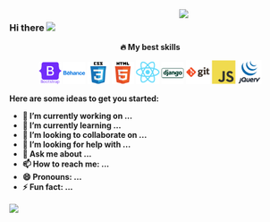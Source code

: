 <img align='right' src='https://user-images.githubusercontent.com/5713670/87202985-820dcb80-c2b6-11ea-9f56-7ec461c497c3.gif' width='200"'>

### Hi there <img src="https://media.giphy.com/media/hvRJCLFzcasrR4ia7z/giphy.gif" width="25px">
<p align="center"> 
 <strong>
   🔥 My best skills
</p>
  <p align="center"> 
  <img src="https://github.com/devicons/devicon/blob/master/icons/bootstrap/bootstrap-plain-wordmark.svg" alt="csharp" width="40" height="40" />
  <img src="https://github.com/devicons/devicon/blob/master/icons/behance/behance-original-wordmark.svg" alt="dotnet" width="40" height="40" />
  <img src="https://github.com/devicons/devicon/blob/master/icons/css3/css3-original-wordmark.svg" alt="javascript" width="40" height="40" />
    <img src="https://github.com/devicons/devicon/blob/master/icons/html5/html5-original-wordmark.svg" alt="javascript" width="40" height="40" />
  <img src="https://raw.githubusercontent.com/devicons/devicon/master/icons/react/react-original.svg" alt="react" width="43" height="43"/>
  <img src="https://github.com/devicons/devicon/blob/master/icons/django/django-line.svg" alt="docker" width="40" height="40" />
  <img src="https://github.com/devicons/devicon/blob/master/icons/git/git-original-wordmark.svg" alt="postgresql" width="43" height="43" />
   <img src="https://github.com/devicons/devicon/blob/master/icons/javascript/javascript-original.svg" alt="postgresql" width="43" height="43" />
   <img src="https://github.com/devicons/devicon/blob/master/icons/jquery/jquery-original-wordmark.svg" alt="postgresql" width="43" height="43" />
  
</p>
Here are some ideas to get you started:

- 🔭 I’m currently working on ...
- 🌱 I’m currently learning ...
- 👯 I’m looking to collaborate on ...
- 🤔 I’m looking for help with ...
- 💬 Ask me about ...
- 📫 How to reach me: ...
- 😄 Pronouns: ...
- ⚡ Fun fact: ...

<a href="https://github.com/Mehranlip">
<img  align="center" src="https://github-readme-stats.vercel.app/api?username=Mehranlip&show_icons=true&count_private=true&include_all_commits=true&theme=dark" /></a>







